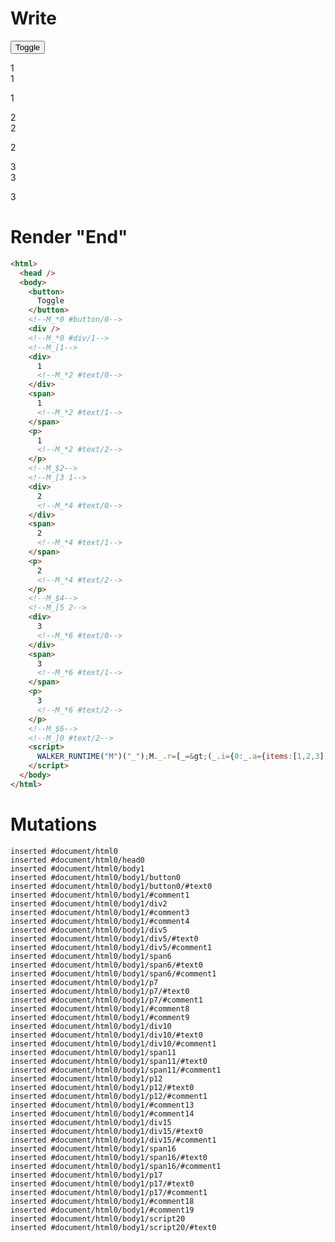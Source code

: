 # Write
  <button>Toggle</button><!--M_*0 #button/0--><div></div><!--M_*0 #div/1--><!--M_[1--><div>1<!--M_*2 #text/0--></div><span>1<!--M_*2 #text/1--></span><p>1<!--M_*2 #text/2--></p><!--M_$2--><!--M_[3 1--><div>2<!--M_*4 #text/0--></div><span>2<!--M_*4 #text/1--></span><p>2<!--M_*4 #text/2--></p><!--M_$4--><!--M_[5 2--><div>3<!--M_*6 #text/0--></div><span>3<!--M_*6 #text/1--></span><p>3<!--M_*6 #text/2--></p><!--M_$6--><!--M_]0 #text/2--><script>WALKER_RUNTIME("M")("_");M._.r=[_=>(_.i={0:_.a={items:[1,2,3],"#text/2(":new Map(_.b=[[0,_.f={"#childScope/0":_.c={name:1}}],[1,_.g={"#childScope/0":_.d={name:2}}],[2,_.h={"#childScope/0":_.e={name:3}}]])},1:_.f,2:_.c,3:_.g,4:_.d,5:_.h,6:_.e},_.a.write=_.c.write=_.d.write=_.e.write=_._["packages/translator-tags/src/__tests__/fixtures/cleanup-n-child-for-shallow/template.marko_0/_"](_.a),_.i),2,"packages/translator-tags/src/__tests__/fixtures/cleanup-n-child-for-shallow/components/child.marko_0_name_write",4,"packages/translator-tags/src/__tests__/fixtures/cleanup-n-child-for-shallow/components/child.marko_0_name_write",6,"packages/translator-tags/src/__tests__/fixtures/cleanup-n-child-for-shallow/components/child.marko_0_name_write",0,"packages/translator-tags/src/__tests__/fixtures/cleanup-n-child-for-shallow/template.marko_0_items",0];M._.w()</script>


# Render "End"
```html
<html>
  <head />
  <body>
    <button>
      Toggle
    </button>
    <!--M_*0 #button/0-->
    <div />
    <!--M_*0 #div/1-->
    <!--M_[1-->
    <div>
      1
      <!--M_*2 #text/0-->
    </div>
    <span>
      1
      <!--M_*2 #text/1-->
    </span>
    <p>
      1
      <!--M_*2 #text/2-->
    </p>
    <!--M_$2-->
    <!--M_[3 1-->
    <div>
      2
      <!--M_*4 #text/0-->
    </div>
    <span>
      2
      <!--M_*4 #text/1-->
    </span>
    <p>
      2
      <!--M_*4 #text/2-->
    </p>
    <!--M_$4-->
    <!--M_[5 2-->
    <div>
      3
      <!--M_*6 #text/0-->
    </div>
    <span>
      3
      <!--M_*6 #text/1-->
    </span>
    <p>
      3
      <!--M_*6 #text/2-->
    </p>
    <!--M_$6-->
    <!--M_]0 #text/2-->
    <script>
      WALKER_RUNTIME("M")("_");M._.r=[_=&gt;(_.i={0:_.a={items:[1,2,3],"#text/2(":new Map(_.b=[[0,_.f={"#childScope/0":_.c={name:1}}],[1,_.g={"#childScope/0":_.d={name:2}}],[2,_.h={"#childScope/0":_.e={name:3}}]])},1:_.f,2:_.c,3:_.g,4:_.d,5:_.h,6:_.e},_.a.write=_.c.write=_.d.write=_.e.write=_._["packages/translator-tags/src/__tests__/fixtures/cleanup-n-child-for-shallow/template.marko_0/_"](_.a),_.i),2,"packages/translator-tags/src/__tests__/fixtures/cleanup-n-child-for-shallow/components/child.marko_0_name_write",4,"packages/translator-tags/src/__tests__/fixtures/cleanup-n-child-for-shallow/components/child.marko_0_name_write",6,"packages/translator-tags/src/__tests__/fixtures/cleanup-n-child-for-shallow/components/child.marko_0_name_write",0,"packages/translator-tags/src/__tests__/fixtures/cleanup-n-child-for-shallow/template.marko_0_items",0];M._.w()
    </script>
  </body>
</html>
```

# Mutations
```
inserted #document/html0
inserted #document/html0/head0
inserted #document/html0/body1
inserted #document/html0/body1/button0
inserted #document/html0/body1/button0/#text0
inserted #document/html0/body1/#comment1
inserted #document/html0/body1/div2
inserted #document/html0/body1/#comment3
inserted #document/html0/body1/#comment4
inserted #document/html0/body1/div5
inserted #document/html0/body1/div5/#text0
inserted #document/html0/body1/div5/#comment1
inserted #document/html0/body1/span6
inserted #document/html0/body1/span6/#text0
inserted #document/html0/body1/span6/#comment1
inserted #document/html0/body1/p7
inserted #document/html0/body1/p7/#text0
inserted #document/html0/body1/p7/#comment1
inserted #document/html0/body1/#comment8
inserted #document/html0/body1/#comment9
inserted #document/html0/body1/div10
inserted #document/html0/body1/div10/#text0
inserted #document/html0/body1/div10/#comment1
inserted #document/html0/body1/span11
inserted #document/html0/body1/span11/#text0
inserted #document/html0/body1/span11/#comment1
inserted #document/html0/body1/p12
inserted #document/html0/body1/p12/#text0
inserted #document/html0/body1/p12/#comment1
inserted #document/html0/body1/#comment13
inserted #document/html0/body1/#comment14
inserted #document/html0/body1/div15
inserted #document/html0/body1/div15/#text0
inserted #document/html0/body1/div15/#comment1
inserted #document/html0/body1/span16
inserted #document/html0/body1/span16/#text0
inserted #document/html0/body1/span16/#comment1
inserted #document/html0/body1/p17
inserted #document/html0/body1/p17/#text0
inserted #document/html0/body1/p17/#comment1
inserted #document/html0/body1/#comment18
inserted #document/html0/body1/#comment19
inserted #document/html0/body1/script20
inserted #document/html0/body1/script20/#text0
```
